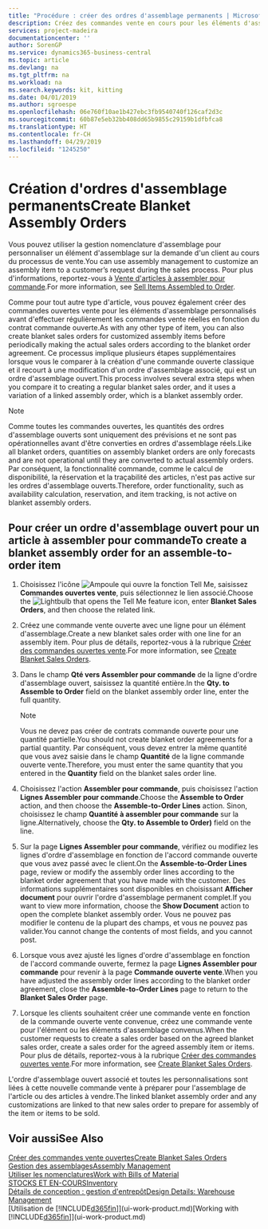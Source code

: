 ```yaml
---
title: "Procédure : créer des ordres d'assemblage permanents | Microsoft Docs"
description: Créez des commandes vente en cours pour les éléments d'assemblage personnalisés avant d'effectuer régulièrement les commandes vente réelles en fonction du contrat commande ouverte.
services: project-madeira
documentationcenter: ''
author: SorenGP
ms.service: dynamics365-business-central
ms.topic: article
ms.devlang: na
ms.tgt_pltfrm: na
ms.workload: na
ms.search.keywords: kit, kitting
ms.date: 04/01/2019
ms.author: sgroespe
ms.openlocfilehash: 06e760f10ae1b427ebc3fb9540740f126caf2d3c
ms.sourcegitcommit: 60b87e5eb32bb408dd65b9855c29159b1dfbfca8
ms.translationtype: HT
ms.contentlocale: fr-CH
ms.lasthandoff: 04/29/2019
ms.locfileid: "1245250"
---
```

# <a name="create-blanket-assembly-orders"></a><span data-ttu-id="6b91e-103">Création d'ordres d'assemblage permanents</span><span class="sxs-lookup"><span data-stu-id="6b91e-103">Create Blanket Assembly Orders</span></span>
<span data-ttu-id="6b91e-104">Vous pouvez utiliser la gestion nomenclature d'assemblage pour personnaliser un élément d'assemblage sur la demande d'un client au cours du processus de vente.</span><span class="sxs-lookup"><span data-stu-id="6b91e-104">You can use assembly management to customize an assembly item to a customer’s request during the sales process.</span></span> <span data-ttu-id="6b91e-105">Pour plus d'informations, reportez-vous à [Vente d'articles à assembler pour commande](assembly-how-to-sell-items-assembled-to-order.md).</span><span class="sxs-lookup"><span data-stu-id="6b91e-105">For more information, see [Sell Items Assembled to Order](assembly-how-to-sell-items-assembled-to-order.md).</span></span>  

 <span data-ttu-id="6b91e-106">Comme pour tout autre type d'article, vous pouvez également créer des commandes ouvertes vente pour les éléments d'assemblage personnalisés avant d'effectuer régulièrement les commandes vente réelles en fonction du contrat commande ouverte.</span><span class="sxs-lookup"><span data-stu-id="6b91e-106">As with any other type of item, you can also create blanket sales orders for customized assembly items before periodically making the actual sales orders according to the blanket order agreement.</span></span> <span data-ttu-id="6b91e-107">Ce processus implique plusieurs étapes supplémentaires lorsque vous le comparer à la création d'une commande ouverte classique et il recourt à une modification d'un ordre d'assemblage associé, qui est un ordre d'assemblage ouvert.</span><span class="sxs-lookup"><span data-stu-id="6b91e-107">This process involves several extra steps when you compare it to creating a regular blanket sales order, and it uses a variation of a linked assembly order, which is a blanket assembly order.</span></span>

> [!NOTE]  
>  <span data-ttu-id="6b91e-108">Comme toutes les commandes ouvertes, les quantités des ordres d'assemblage ouverts sont uniquement des prévisions et ne sont pas opérationnelles avant d'être converties en ordres d'assemblage réels.</span><span class="sxs-lookup"><span data-stu-id="6b91e-108">Like all blanket orders, quantities on assembly blanket orders are only forecasts and are not operational until they are converted to actual assembly orders.</span></span> <span data-ttu-id="6b91e-109">Par conséquent, la fonctionnalité commande, comme le calcul de disponibilité, la réservation et la traçabilité des articles, n'est pas active sur les ordres d'assemblage ouverts.</span><span class="sxs-lookup"><span data-stu-id="6b91e-109">Therefore, order functionality, such as availability calculation, reservation, and item tracking, is not active on blanket assembly orders.</span></span>  

## <a name="to-create-a-blanket-assembly-order-for-an-assemble-to-order-item"></a><span data-ttu-id="6b91e-110">Pour créer un ordre d'assemblage ouvert pour un article à assembler pour commande</span><span class="sxs-lookup"><span data-stu-id="6b91e-110">To create a blanket assembly order for an assemble\-to\-order item</span></span>  
1. <span data-ttu-id="6b91e-111">Choisissez l'icône ![Ampoule qui ouvre la fonction Tell Me](media/ui-search/search_small.png "Dites-moi ce que vous voulez faire"), saisissez **Commandes ouvertes vente**, puis sélectionnez le lien associé.</span><span class="sxs-lookup"><span data-stu-id="6b91e-111">Choose the ![Lightbulb that opens the Tell Me feature](media/ui-search/search_small.png "Tell me what you want to do") icon, enter **Blanket Sales Orders**, and then choose the related link.</span></span>  
2. <span data-ttu-id="6b91e-112">Créez une commande vente ouverte avec une ligne pour un élément d'assemblage.</span><span class="sxs-lookup"><span data-stu-id="6b91e-112">Create a new blanket sales order with one line for an assembly item.</span></span> <span data-ttu-id="6b91e-113">Pour plus de détails, reportez-vous à la rubrique [Créer des commandes ouvertes vente](sales-how-to-create-blanket-sales-orders.md).</span><span class="sxs-lookup"><span data-stu-id="6b91e-113">For more information, see [Create Blanket Sales Orders](sales-how-to-create-blanket-sales-orders.md).</span></span>  
3. <span data-ttu-id="6b91e-114">Dans le champ **Qté vers Assembler pour commande** de la ligne d'ordre d'assemblage ouvert, saisissez la quantité entière.</span><span class="sxs-lookup"><span data-stu-id="6b91e-114">In the **Qty. to Assemble to Order** field on the blanket assembly order line, enter the full quantity.</span></span>

    > [!NOTE]  
    >  <span data-ttu-id="6b91e-115">Vous ne devez pas créer de contrats commande ouverte pour une quantité partielle.</span><span class="sxs-lookup"><span data-stu-id="6b91e-115">You should not create blanket order agreements for a partial quantity.</span></span> <span data-ttu-id="6b91e-116">Par conséquent, vous devez entrer la même quantité que vous avez saisie dans le champ **Quantité** de la ligne commande ouverte vente.</span><span class="sxs-lookup"><span data-stu-id="6b91e-116">Therefore, you must enter the same quantity that you entered in the **Quantity** field on the blanket sales order line.</span></span>  

4. <span data-ttu-id="6b91e-117">Choisissez l'action **Assembler pour commande**, puis choisissez l'action **Lignes Assembler pour commande**.</span><span class="sxs-lookup"><span data-stu-id="6b91e-117">Choose the **Assemble to Order** action, and then choose the **Assemble-to-Order Lines** action.</span></span> <span data-ttu-id="6b91e-118">Sinon, choisissez le champ **Quantité à assembler pour commande** sur la ligne.</span><span class="sxs-lookup"><span data-stu-id="6b91e-118">Alternatively, choose the **Qty. to Assemble to Order)** field on the line.</span></span>  
5. <span data-ttu-id="6b91e-119">Sur la page **Lignes Assembler pour commande**, vérifiez ou modifiez les lignes d'ordre d'assemblage en fonction de l'accord commande ouverte que vous avez passé avec le client.</span><span class="sxs-lookup"><span data-stu-id="6b91e-119">On the **Assemble-to-Order Lines** page, review or modify the assembly order lines according to the blanket order agreement that you have made with the customer.</span></span> <span data-ttu-id="6b91e-120">Des informations supplémentaires sont disponibles en choisissant **Afficher document** pour ouvrir l'ordre d'assemblage permanent complet.</span><span class="sxs-lookup"><span data-stu-id="6b91e-120">If you want to view more information, choose the **Show Document** action to open the complete blanket assembly order.</span></span> <span data-ttu-id="6b91e-121">Vous ne pouvez pas modifier le contenu de la plupart des champs, et vous ne pouvez pas valider.</span><span class="sxs-lookup"><span data-stu-id="6b91e-121">You cannot change the contents of most fields, and you cannot post.</span></span>  
6. <span data-ttu-id="6b91e-122">Lorsque vous avez ajusté les lignes d'ordre d'assemblage en fonction de l'accord commande ouverte, fermez la page **Lignes Assembler pour commande** pour revenir à la page **Commande ouverte vente**.</span><span class="sxs-lookup"><span data-stu-id="6b91e-122">When you have adjusted the assembly order lines according to the blanket order agreement, close the **Assemble-to-Order Lines** page to return to the **Blanket Sales Order** page.</span></span>  
7. <span data-ttu-id="6b91e-123">Lorsque les clients souhaitent créer une commande vente en fonction de la commande ouverte vente convenue, créez une commande vente pour l'élément ou les éléments d'assemblage convenus.</span><span class="sxs-lookup"><span data-stu-id="6b91e-123">When the customer requests to create a sales order based on the agreed blanket sales order, create a sales order for the agreed assembly item or items.</span></span> <span data-ttu-id="6b91e-124">Pour plus de détails, reportez-vous à la rubrique [Créer des commandes ouvertes vente](sales-how-to-create-blanket-sales-orders.md).</span><span class="sxs-lookup"><span data-stu-id="6b91e-124">For more information, see [Create Blanket Sales Orders](sales-how-to-create-blanket-sales-orders.md).</span></span>

<span data-ttu-id="6b91e-125">L'ordre d'assemblage ouvert associé et toutes les personnalisations sont liées à cette nouvelle commande vente à préparer pour l'assemblage de l'article ou des articles à vendre.</span><span class="sxs-lookup"><span data-stu-id="6b91e-125">The linked blanket assembly order and any customizations are linked to that new sales order to prepare for assembly of the item or items to be sold.</span></span>  

## <a name="see-also"></a><span data-ttu-id="6b91e-126">Voir aussi</span><span class="sxs-lookup"><span data-stu-id="6b91e-126">See Also</span></span>
[<span data-ttu-id="6b91e-127">Créer des commandes vente ouvertes</span><span class="sxs-lookup"><span data-stu-id="6b91e-127">Create Blanket Sales Orders</span></span>](sales-how-to-create-blanket-sales-orders.md)  
[<span data-ttu-id="6b91e-128">Gestion des assemblages</span><span class="sxs-lookup"><span data-stu-id="6b91e-128">Assembly Management</span></span>](assembly-assemble-items.md)  
[<span data-ttu-id="6b91e-129">Utiliser les nomenclatures</span><span class="sxs-lookup"><span data-stu-id="6b91e-129">Work with Bills of Material</span></span>](inventory-how-work-BOMs.md)  
[<span data-ttu-id="6b91e-130">STOCKS ET EN-COURS</span><span class="sxs-lookup"><span data-stu-id="6b91e-130">Inventory</span></span>](inventory-manage-inventory.md)  
[<span data-ttu-id="6b91e-131">Détails de conception : gestion d'entrepôt</span><span class="sxs-lookup"><span data-stu-id="6b91e-131">Design Details: Warehouse Management</span></span>](design-details-warehouse-management.md)  
<span data-ttu-id="6b91e-132">[Utilisation de [!INCLUDE[d365fin](includes/d365fin_md.md)]](ui-work-product.md)</span><span class="sxs-lookup"><span data-stu-id="6b91e-132">[Working with [!INCLUDE[d365fin](includes/d365fin_md.md)]](ui-work-product.md)</span></span>
